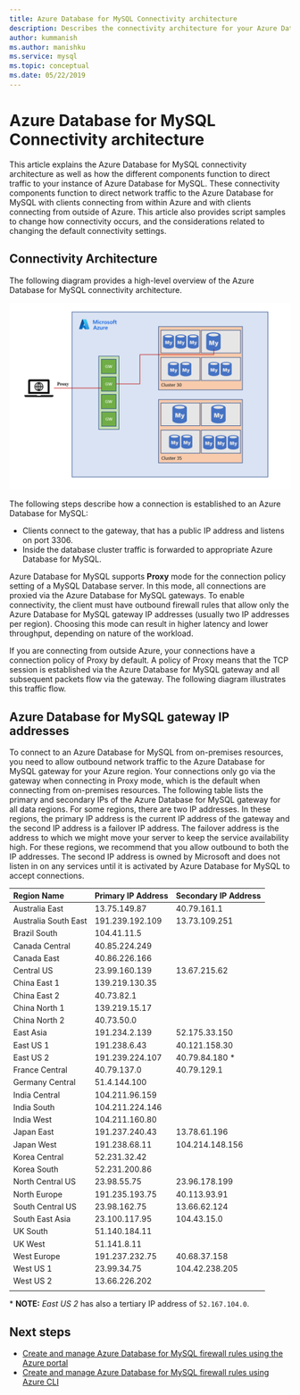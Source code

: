 ```yaml
---
title: Azure Database for MySQL Connectivity architecture
description: Describes the connectivity architecture for your Azure Database for MySQL server.
author: kummanish
ms.author: manishku
ms.service: mysql
ms.topic: conceptual
ms.date: 05/22/2019
---
```


# Azure Database for MySQL Connectivity architecture
This article explains the Azure Database for MySQL connectivity architecture as well as how the different components function to direct traffic to your instance of Azure Database for MySQL. These connectivity components function to direct network traffic to the Azure Database for MySQL with clients connecting from within Azure and with clients connecting from outside of Azure. This article also provides script samples to change how connectivity occurs, and the considerations related to changing the default connectivity settings.


## Connectivity Architecture
The following diagram provides a high-level overview of the Azure Database for MySQL connectivity architecture.

![Overview of the connectivity architecture](./media/concepts-connectivity-architecture/connectivity-architecture-overview-proxy.png)

The following steps describe how a connection is established to an Azure Database for MySQL:
* Clients connect to the gateway, that has a public IP address and listens on port 3306.
* Inside the database cluster traffic is forwarded to appropriate Azure Database for MySQL.

Azure Database for MySQL supports **Proxy** mode for the connection policy setting of a MySQL Database server. In this mode, all connections are proxied via the Azure Database for MySQL gateways. To enable connectivity, the client must have outbound firewall rules that allow only the Azure Database for MySQL gateway IP addresses (usually two IP addresses per region). Choosing this mode can result in higher latency and lower throughput, depending on nature of the workload.

If you are connecting from outside Azure, your connections have a connection policy of Proxy by default. A policy of Proxy means that the TCP session is established via the Azure Database for MySQL gateway and all subsequent packets flow via the gateway. The following diagram illustrates this traffic flow.

## Azure Database for MySQL gateway IP addresses
To connect to an Azure Database for MySQL from on-premises resources, you need to allow outbound network traffic to the Azure Database for MySQL gateway for your Azure region. Your connections only go via the gateway when connecting in Proxy mode, which is the default when connecting from on-premises resources.
The following table lists the primary and secondary IPs of the Azure Database for MySQL gateway for all data regions. For some regions, there are two IP addresses. In these regions, the primary IP address is the current IP address of the gateway and the second IP address is a failover IP address. The failover address is the address to which we might move your server to keep the service availability high. For these regions, we recommend that you allow outbound to both the IP addresses. The second IP address is owned by Microsoft and does not listen in on any services until it is activated by Azure Database for MySQL to accept connections.

| **Region Name** | **Primary IP Address** | **Secondary IP Address** |
|:----------------|:-------------|:------------------------|
| Australia East | 13.75.149.87 | 40.79.161.1 |
| Australia South East | 191.239.192.109 | 13.73.109.251 |
| Brazil South | 104.41.11.5 | |
| Canada Central | 40.85.224.249 | |
| Canada East | 40.86.226.166 | |
| Central US | 23.99.160.139 | 13.67.215.62 |
| China East 1 | 139.219.130.35 | |
| China East 2 | 40.73.82.1 | |
| China North 1 | 139.219.15.17 | |
| China North 2 | 40.73.50.0 | |
| East Asia | 191.234.2.139 | 52.175.33.150 |
| East US 1 | 191.238.6.43 | 40.121.158.30 |
| East US 2 | 191.239.224.107 | 40.79.84.180 * |
| France Central | 40.79.137.0 | 40.79.129.1 |
| Germany Central | 51.4.144.100 | |
| India Central | 104.211.96.159 | |
| India South | 104.211.224.146 | |
| India West | 104.211.160.80 | |
| Japan East | 191.237.240.43 | 13.78.61.196 |
| Japan West | 191.238.68.11 | 104.214.148.156 |
| Korea Central | 52.231.32.42 | |
| Korea South | 52.231.200.86 |  |
| North Central US | 23.98.55.75 | 23.96.178.199 |
| North Europe | 191.235.193.75 | 40.113.93.91 |
| South Central US | 23.98.162.75 | 13.66.62.124 |
| South East Asia | 23.100.117.95 | 104.43.15.0 |
| UK South | 51.140.184.11 | |
| UK West | 51.141.8.11| |
| West Europe | 191.237.232.75 | 40.68.37.158 |
| West US 1 | 23.99.34.75 | 104.42.238.205 |
| West US 2 | 13.66.226.202 | |
||||

\* **NOTE:** *East US 2* has also a tertiary IP address of `52.167.104.0`.

## Next steps

* [Create and manage Azure Database for MySQL firewall rules using the Azure portal](./howto-manage-firewall-using-portal.md)
* [Create and manage Azure Database for MySQL firewall rules using Azure CLI](./howto-manage-firewall-using-cli.md)